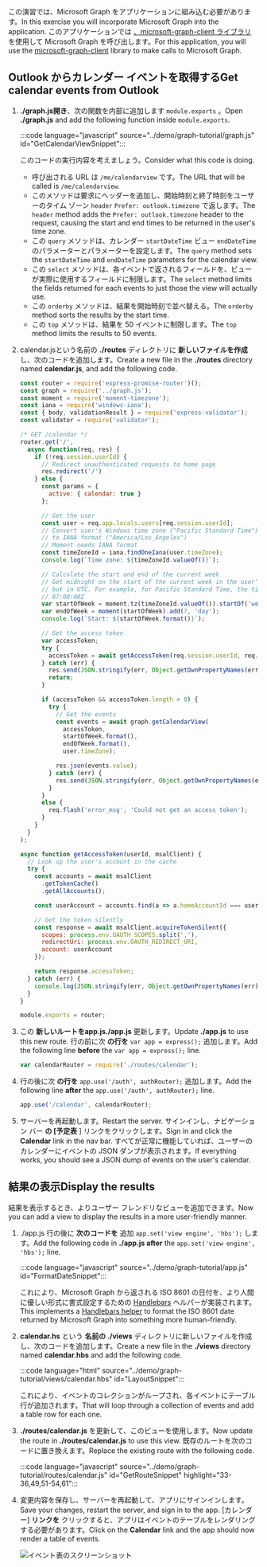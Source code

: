 <!-- markdownlint-disable MD002 MD041 -->

<span data-ttu-id="af97e-101">この演習では、Microsoft Graph をアプリケーションに組み込む必要があります。</span><span class="sxs-lookup"><span data-stu-id="af97e-101">In this exercise you will incorporate Microsoft Graph into the application.</span></span> <span data-ttu-id="af97e-102">このアプリケーションでは [、microsoft-graph-client ライブラリ](https://github.com/microsoftgraph/msgraph-sdk-javascript) を使用して Microsoft Graph を呼び出します。</span><span class="sxs-lookup"><span data-stu-id="af97e-102">For this application, you will use the [microsoft-graph-client](https://github.com/microsoftgraph/msgraph-sdk-javascript) library to make calls to Microsoft Graph.</span></span>

## <a name="get-calendar-events-from-outlook"></a><span data-ttu-id="af97e-103">Outlook からカレンダー イベントを取得する</span><span class="sxs-lookup"><span data-stu-id="af97e-103">Get calendar events from Outlook</span></span>

1. <span data-ttu-id="af97e-104">**./graph.js開き**、次の関数を内部に追加します `module.exports` 。</span><span class="sxs-lookup"><span data-stu-id="af97e-104">Open **./graph.js** and add the following function inside `module.exports`.</span></span>

    :::code language="javascript" source="../demo/graph-tutorial/graph.js" id="GetCalendarViewSnippet":::

    <span data-ttu-id="af97e-105">このコードの実行内容を考えましょう。</span><span class="sxs-lookup"><span data-stu-id="af97e-105">Consider what this code is doing.</span></span>

    - <span data-ttu-id="af97e-106">呼び出される URL は `/me/calendarview` です。</span><span class="sxs-lookup"><span data-stu-id="af97e-106">The URL that will be called is `/me/calendarview`.</span></span>
    - <span data-ttu-id="af97e-107">このメソッドは要求にヘッダーを追加し、開始時刻と終了時刻をユーザーのタイム ゾーン `header` `Prefer: outlook.timezone` で返します。</span><span class="sxs-lookup"><span data-stu-id="af97e-107">The `header` method adds the `Prefer: outlook.timezone` header to the request, causing the start and end times to be returned in the user's time zone.</span></span>
    - <span data-ttu-id="af97e-108">この `query` メソッドは、カレンダー `startDateTime` ビュー `endDateTime` のパラメーターとパラメーターを設定します。</span><span class="sxs-lookup"><span data-stu-id="af97e-108">The `query` method sets the `startDateTime` and `endDateTime` parameters for the calendar view.</span></span>
    - <span data-ttu-id="af97e-109">この `select` メソッドは、各イベントで返されるフィールドを、ビューが実際に使用するフィールドに制限します。</span><span class="sxs-lookup"><span data-stu-id="af97e-109">The `select` method limits the fields returned for each events to just those the view will actually use.</span></span>
    - <span data-ttu-id="af97e-110">この `orderby` メソッドは、結果を開始時刻で並べ替える。</span><span class="sxs-lookup"><span data-stu-id="af97e-110">The `orderby` method sorts the results by the start time.</span></span>
    - <span data-ttu-id="af97e-111">この `top` メソッドは、結果を 50 イベントに制限します。</span><span class="sxs-lookup"><span data-stu-id="af97e-111">The `top` method limits the results to 50 events.</span></span>

1. <span data-ttu-id="af97e-112">calendar.jsという名前の **./routes** ディレクトリに **新しいファイルを作成** し、次のコードを追加します。</span><span class="sxs-lookup"><span data-stu-id="af97e-112">Create a new file in the **./routes** directory named **calendar.js**, and add the following code.</span></span>

    ```javascript
    const router = require('express-promise-router')();
    const graph = require('../graph.js');
    const moment = require('moment-timezone');
    const iana = require('windows-iana');
    const { body, validationResult } = require('express-validator');
    const validator = require('validator');

    /* GET /calendar */
    router.get('/',
      async function(req, res) {
        if (!req.session.userId) {
          // Redirect unauthenticated requests to home page
          res.redirect('/')
        } else {
          const params = {
            active: { calendar: true }
          };

          // Get the user
          const user = req.app.locals.users[req.session.userId];
          // Convert user's Windows time zone ("Pacific Standard Time")
          // to IANA format ("America/Los_Angeles")
          // Moment needs IANA format
          const timeZoneId = iana.findOneIana(user.timeZone);
          console.log(`Time zone: ${timeZoneId.valueOf()}`);

          // Calculate the start and end of the current week
          // Get midnight on the start of the current week in the user's timezone,
          // but in UTC. For example, for Pacific Standard Time, the time value would be
          // 07:00:00Z
          var startOfWeek = moment.tz(timeZoneId.valueOf()).startOf('week').utc();
          var endOfWeek = moment(startOfWeek).add(7, 'day');
          console.log(`Start: ${startOfWeek.format()}`);

          // Get the access token
          var accessToken;
          try {
            accessToken = await getAccessToken(req.session.userId, req.app.locals.msalClient);
          } catch (err) {
            res.send(JSON.stringify(err, Object.getOwnPropertyNames(err)));
            return;
          }

          if (accessToken && accessToken.length > 0) {
            try {
              // Get the events
              const events = await graph.getCalendarView(
                accessToken,
                startOfWeek.format(),
                endOfWeek.format(),
                user.timeZone);

              res.json(events.value);
            } catch (err) {
              res.send(JSON.stringify(err, Object.getOwnPropertyNames(err)));
            }
          }
          else {
            req.flash('error_msg', 'Could not get an access token');
          }
        }
      }
    );

    async function getAccessToken(userId, msalClient) {
      // Look up the user's account in the cache
      try {
        const accounts = await msalClient
          .getTokenCache()
          .getAllAccounts();

        const userAccount = accounts.find(a => a.homeAccountId === userId);

        // Get the token silently
        const response = await msalClient.acquireTokenSilent({
          scopes: process.env.OAUTH_SCOPES.split(','),
          redirectUri: process.env.OAUTH_REDIRECT_URI,
          account: userAccount
        });

        return response.accessToken;
      } catch (err) {
        console.log(JSON.stringify(err, Object.getOwnPropertyNames(err)));
      }
    }

    module.exports = router;
    ```

1. <span data-ttu-id="af97e-113">この **新しいルートをapp.js./app.js** 更新します。</span><span class="sxs-lookup"><span data-stu-id="af97e-113">Update **./app.js** to use this new route.</span></span> <span data-ttu-id="af97e-114">行の前に次 **の行を** `var app = express();` 追加します。</span><span class="sxs-lookup"><span data-stu-id="af97e-114">Add the following line **before** the `var app = express();` line.</span></span>

    ```javascript
    var calendarRouter = require('./routes/calendar');
    ```

1. <span data-ttu-id="af97e-115">行の後に次 **の行を** `app.use('/auth', authRouter);` 追加します。</span><span class="sxs-lookup"><span data-stu-id="af97e-115">Add the following line **after** the `app.use('/auth', authRouter);` line.</span></span>

    ```javascript
    app.use('/calendar', calendarRouter);
    ```

1. <span data-ttu-id="af97e-116">サーバーを再起動します。</span><span class="sxs-lookup"><span data-stu-id="af97e-116">Restart the server.</span></span> <span data-ttu-id="af97e-117">サインインし、ナビゲーション バー **の [予定表** ] リンクをクリックします。</span><span class="sxs-lookup"><span data-stu-id="af97e-117">Sign in and click the **Calendar** link in the nav bar.</span></span> <span data-ttu-id="af97e-118">すべてが正常に機能していれば、ユーザーのカレンダーにイベントの JSON ダンプが表示されます。</span><span class="sxs-lookup"><span data-stu-id="af97e-118">If everything works, you should see a JSON dump of events on the user's calendar.</span></span>

## <a name="display-the-results"></a><span data-ttu-id="af97e-119">結果の表示</span><span class="sxs-lookup"><span data-stu-id="af97e-119">Display the results</span></span>

<span data-ttu-id="af97e-120">結果を表示するとき、よりユーザー フレンドリなビューを追加できます。</span><span class="sxs-lookup"><span data-stu-id="af97e-120">Now you can add a view to display the results in a more user-friendly manner.</span></span>

1. <span data-ttu-id="af97e-121">./app.js 行の後に **次のコードを** 追加 `app.set('view engine', 'hbs');` します。</span><span class="sxs-lookup"><span data-stu-id="af97e-121">Add the following code in **./app.js after** the `app.set('view engine', 'hbs');` line.</span></span>

    :::code language="javascript" source="../demo/graph-tutorial/app.js" id="FormatDateSnippet":::

    <span data-ttu-id="af97e-122">これにより、Microsoft Graph から返される ISO 8601 の日付を、より人間に優しい形式に書式設定するための [Handlebars](http://handlebarsjs.com/#helpers) ヘルパーが実装されます。</span><span class="sxs-lookup"><span data-stu-id="af97e-122">This implements a [Handlebars helper](http://handlebarsjs.com/#helpers) to format the ISO 8601 date returned by Microsoft Graph into something more human-friendly.</span></span>

1. <span data-ttu-id="af97e-123">**calendar.hs** という **名前の ./views** ディレクトリに新しいファイルを作成し、次のコードを追加します。</span><span class="sxs-lookup"><span data-stu-id="af97e-123">Create a new file in the **./views** directory named **calendar.hbs** and add the following code.</span></span>

    :::code language="html" source="../demo/graph-tutorial/views/calendar.hbs" id="LayoutSnippet":::

    <span data-ttu-id="af97e-124">これにより、イベントのコレクションがループされ、各イベントにテーブル行が追加されます。</span><span class="sxs-lookup"><span data-stu-id="af97e-124">That will loop through a collection of events and add a table row for each one.</span></span>

1. <span data-ttu-id="af97e-125">**./routes/calendar.js** を更新して、このビューを使用します。</span><span class="sxs-lookup"><span data-stu-id="af97e-125">Now update the route in **./routes/calendar.js** to use this view.</span></span> <span data-ttu-id="af97e-126">既存のルートを次のコードに置き換えます。</span><span class="sxs-lookup"><span data-stu-id="af97e-126">Replace the existing route with the following code.</span></span>

    :::code language="javascript" source="../demo/graph-tutorial/routes/calendar.js" id="GetRouteSnippet" highlight="33-36,49,51-54,61":::

1. <span data-ttu-id="af97e-127">変更内容を保存し、サーバーを再起動して、アプリにサインインします。</span><span class="sxs-lookup"><span data-stu-id="af97e-127">Save your changes, restart the server, and sign in to the app.</span></span> <span data-ttu-id="af97e-128">[カレンダー] **リンクを** クリックすると、アプリはイベントのテーブルをレンダリングする必要があります。</span><span class="sxs-lookup"><span data-stu-id="af97e-128">Click on the **Calendar** link and the app should now render a table of events.</span></span>

    ![イベント表のスクリーンショット](./images/add-msgraph-01.png)
